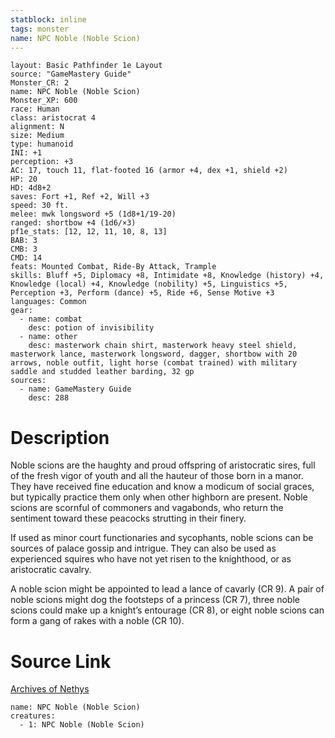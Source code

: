 ```yaml
---
statblock: inline
tags: monster
name: NPC Noble (Noble Scion)
---
```

```statblock
layout: Basic Pathfinder 1e Layout
source: "GameMastery Guide"
Monster_CR: 2
name: NPC Noble (Noble Scion)
Monster_XP: 600
race: Human
class: aristocrat 4
alignment: N
size: Medium
type: humanoid
INI: +1
perception: +3
AC: 17, touch 11, flat-footed 16 (armor +4, dex +1, shield +2)
HP: 20
HD: 4d8+2
saves: Fort +1, Ref +2, Will +3
speed: 30 ft.
melee: mwk longsword +5 (1d8+1/19-20)
ranged: shortbow +4 (1d6/×3)
pf1e_stats: [12, 12, 11, 10, 8, 13]
BAB: 3
CMB: 3
CMD: 14
feats: Mounted Combat, Ride-By Attack, Trample
skills: Bluff +5, Diplomacy +8, Intimidate +8, Knowledge (history) +4, Knowledge (local) +4, Knowledge (nobility) +5, Linguistics +5, Perception +3, Perform (dance) +5, Ride +6, Sense Motive +3
languages: Common
gear:
  - name: combat
    desc: potion of invisibility
  - name: other
    desc: masterwork chain shirt, masterwork heavy steel shield, masterwork lance, masterwork longsword, dagger, shortbow with 20 arrows, noble outfit, light horse (combat trained) with military saddle and studded leather barding, 32 gp
sources:
  - name: GameMastery Guide
    desc: 288
```
# Description
Noble scions are the haughty and proud offspring of aristocratic sires, full of the fresh vigor of youth and all the hauteur of those born in a manor. They have received fine education and know a modicum of social graces, but typically practice them only when other highborn are present. Noble scions are scornful of commoners and vagabonds, who return the sentiment toward these peacocks strutting in their finery.

If used as minor court functionaries and sycophants, noble scions can be sources of palace gossip and intrigue. They can also be used as experienced squires who have not yet risen to the knighthood, or as aristocratic cavalry.

A noble scion might be appointed to lead a lance of cavarly (CR 9). A pair of noble scions might dog the footsteps of a princess (CR 7), three noble scions could make up a knight’s entourage (CR 8), or eight noble scions can form a gang of rakes with a noble (CR 10).
# Source Link
[Archives of Nethys](https://aonprd.com/NPCDisplay.aspx?ItemName=Noble%20(Noble%20Scion))
```encounter-table
name: NPC Noble (Noble Scion)
creatures:
  - 1: NPC Noble (Noble Scion)
```
